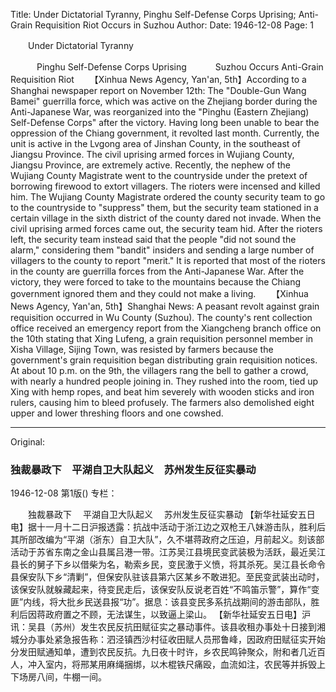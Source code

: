 Title: Under Dictatorial Tyranny, Pinghu Self-Defense Corps Uprising; Anti-Grain Requisition Riot Occurs in Suzhou
Author:
Date: 1946-12-08
Page: 1

　　Under Dictatorial Tyranny

　　　Pinghu Self-Defense Corps Uprising
　　　Suzhou Occurs Anti-Grain Requisition Riot
　　【Xinhua News Agency, Yan'an, 5th】According to a Shanghai newspaper report on November 12th: The "Double-Gun Wang Bamei" guerrilla force, which was active on the Zhejiang border during the Anti-Japanese War, was reorganized into the "Pinghu (Eastern Zhejiang) Self-Defense Corps" after the victory. Having long been unable to bear the oppression of the Chiang government, it revolted last month. Currently, the unit is active in the Lvgong area of Jinshan County, in the southeast of Jiangsu Province. The civil uprising armed forces in Wujiang County, Jiangsu Province, are extremely active. Recently, the nephew of the Wujiang County Magistrate went to the countryside under the pretext of borrowing firewood to extort villagers. The rioters were incensed and killed him. The Wujiang County Magistrate ordered the county security team to go to the countryside to "suppress" them, but the security team stationed in a certain village in the sixth district of the county dared not invade. When the civil uprising armed forces came out, the security team hid. After the rioters left, the security team instead said that the people "did not sound the alarm," considering them "bandit" insiders and sending a large number of villagers to the county to report "merit." It is reported that most of the rioters in the county are guerrilla forces from the Anti-Japanese War. After the victory, they were forced to take to the mountains because the Chiang government ignored them and they could not make a living.
　　【Xinhua News Agency, Yan'an, 5th】Shanghai News: A peasant revolt against grain requisition occurred in Wu County (Suzhou). The county's rent collection office received an emergency report from the Xiangcheng branch office on the 10th stating that Xing Lufeng, a grain requisition personnel member in Xisha Village, Sijing Town, was resisted by farmers because the government's grain requisition began distributing grain requisition notices. At about 10 p.m. on the 9th, the villagers rang the bell to gather a crowd, with nearly a hundred people joining in. They rushed into the room, tied up Xing with hemp ropes, and beat him severely with wooden sticks and iron rulers, causing him to bleed profusely. The farmers also demolished eight upper and lower threshing floors and one cowshed.



<hr /> 

Original: 


### 独裁暴政下　平湖自卫大队起义　苏州发生反征实暴动

1946-12-08
第1版()
专栏：

　　独裁暴政下
  　平湖自卫大队起义
  　苏州发生反征实暴动
    【新华社延安五日电】据十一月十二日沪报透露：抗战中活动于浙江边之双枪王八妹游击队，胜利后其所部改编为“平湖（浙东）自卫大队”，久不堪蒋政府之压迫，月前起义。刻该部活动于苏省东南之金山县属吕港一带。江苏吴江县境民变武装极为活跃，最近吴江县长的舅子下乡以借柴为名，勒索乡民，变民激于义愤，将其杀死。吴江县长命令县保安队下乡“清剿”，但保安队驻该县第六区某乡不敢进犯。至民变武装出动时，该保安队就躲藏起来，待变民走后，该保安队反说老百姓“不鸣笛示警”，算作“变匪”内线，将大批乡民送县报“功”。据息：该县变民多系抗战期间的游击部队，胜利后因蒋政府置之不顾，无法谋生，以致逼上梁山。
    【新华社延安五日电】沪讯：吴县（苏州）发生农民反抗田赋征实之暴动事件。该县收租办事处十日接到湘城分办事处紧急报告称：泗泾镇西沙村征收田赋人员邢鲁峰，因政府田赋征实开始分发田赋通知单，遭到农民反抗。九日夜十时许，乡农民鸣钟聚众，附和者几近百人，冲入室内，将邢某用麻绳捆绑，以木棍铁尺痛殴，血流如注，农民等并拆毁上下场房八间，牛棚一间。
